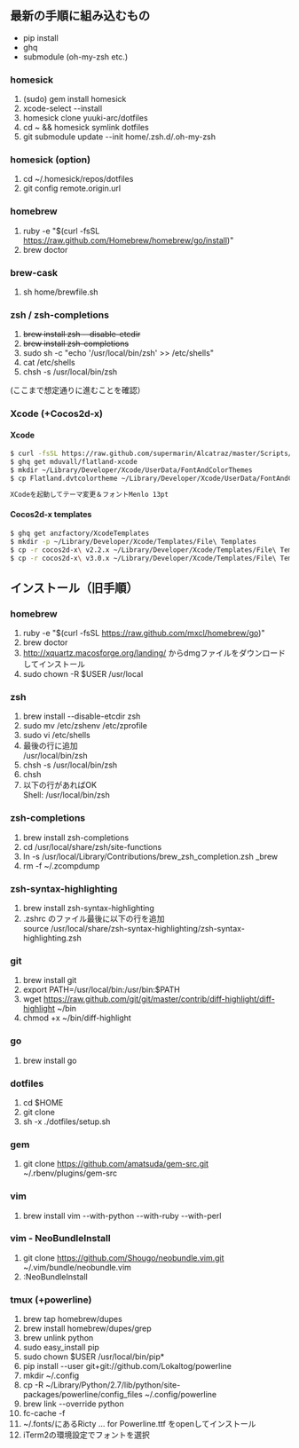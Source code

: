 ## 最新の手順に組み込むもの
* pip install
* ghq
* submodule (oh-my-zsh etc.)

### homesick
1. (sudo) gem install homesick
1. xcode-select --install
1. homesick clone yuuki-arc/dotfiles
1. cd ~ && homesick symlink dotfiles
1. git submodule update --init home/.zsh.d/.oh-my-zsh

### homesick (option)
1. cd ~/.homesick/repos/dotfiles
1. git config remote.origin.url

### homebrew
1. ruby -e "$(curl -fsSL https://raw.github.com/Homebrew/homebrew/go/install)"
1. brew doctor

### brew-cask
1. sh home/brewfile.sh

### zsh / zsh-completions
1. ~~brew install zsh --disable-etcdir~~
1. ~~brew install zsh-completions~~
1. sudo sh -c "echo '/usr/local/bin/zsh' >> /etc/shells"
1. cat /etc/shells
1. chsh -s /usr/local/bin/zsh

(ここまで想定通りに進むことを確認）

### Xcode (+Cocos2d-x)

#### Xcode
```sh
$ curl -fsSL https://raw.github.com/supermarin/Alcatraz/master/Scripts/install.sh | sh
$ ghq get mduvall/flatland-xcode
$ mkdir ~/Library/Developer/Xcode/UserData/FontAndColorThemes 
$ cp Flatland.dvtcolortheme ~/Library/Developer/Xcode/UserData/FontAndColorThemes/

XCodeを起動してテーマ変更＆フォントMenlo 13pt
```

#### Cocos2d-x templates
```sh
$ ghq get anzfactory/XcodeTemplates
$ mkdir -p ~/Library/Developer/Xcode/Templates/File\ Templates
$ cp -r cocos2d-x\ v2.2.x ~/Library/Developer/Xcode/Templates/File\ Templates/
$ cp -r cocos2d-x\ v3.0.x ~/Library/Developer/Xcode/Templates/File\ Templates/
```

## インストール（旧手順）
### homebrew
1. ruby -e "$(curl -fsSL https://raw.github.com/mxcl/homebrew/go)"
1. brew doctor
1. http://xquartz.macosforge.org/landing/ からdmgファイルをダウンロードしてインストール
1. sudo chown -R $USER /usr/local

### zsh
1. brew install --disable-etcdir zsh
1. sudo mv /etc/zshenv /etc/zprofile
1. sudo vi /etc/shells
1. 最後の行に追加  
   /usr/local/bin/zsh
1. chsh -s /usr/local/bin/zsh
1. chsh
1. 以下の行があればOK  
   Shell: /usr/local/bin/zsh

### zsh-completions
1. brew install zsh-completions
1. cd /usr/local/share/zsh/site-functions
1. ln -s /usr/local/Library/Contributions/brew_zsh_completion.zsh _brew
1. rm -f ~/.zcompdump

### zsh-syntax-highlighting
1. brew install zsh-syntax-highlighting
1. .zshrc のファイル最後に以下の行を追加  
   source /usr/local/share/zsh-syntax-highlighting/zsh-syntax-highlighting.zsh

### git
1. brew install git
1. export PATH=/usr/local/bin:/usr/bin:$PATH
1. wget https://raw.github.com/git/git/master/contrib/diff-highlight/diff-highlight ~/bin
1. chmod +x ~/bin/diff-highlight

### go
1. brew install go

### dotfiles
1. cd $HOME
1. git clone
1. sh -x ./dotfiles/setup.sh

### gem
1. git clone https://github.com/amatsuda/gem-src.git ~/.rbenv/plugins/gem-src

### vim
1. brew install vim --with-python --with-ruby --with-perl

### vim - NeoBundleInstall
1. git clone https://github.com/Shougo/neobundle.vim.git ~/.vim/bundle/neobundle.vim
1. :NeoBundleInstall

### tmux (+powerline)
1. brew tap homebrew/dupes
1. brew install homebrew/dupes/grep
1. brew unlink python
1. sudo easy_install pip
1. sudo chown $USER /usr/local/bin/pip*
1. pip install --user git+git://github.com/Lokaltog/powerline
1. mkdir ~/.config
1. cp -R ~/Library/Python/2.7/lib/python/site-packages/powerline/config_files ~/.config/powerline
1. brew link --override python
1. fc-cache -f
1. ~/.fonts/にあるRicty ... for Powerline.ttf をopenしてインストール
1. iTerm2の環境設定でフォントを選択

